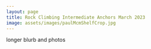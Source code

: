 ```yaml
---
layout: page
title: Rock Climbing Intermediate Anchors March 2023
image: assets/images/paulMcmShelfCrop.jpg
---
```


longer blurb and photos

